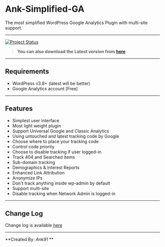 # Ank-Simplified-GA
The most simplified WordPress Google Analytics Plugin with multi-site support.

- - -
[![Project Status](https://stillmaintained.com/ank91/ank-simplified-ga.png)](https://stillmaintained.com/ank91/ank-simplified-ga)

>**You can also download the Latest version from [here](https://wordpress.org/plugins/ank-simplified-ga)**



- - -
## Requirements
- WordPress v3.8+ (latest will be better)
- Google Analytics account [Free]

- - -

## Features
* Simplest user interface
* Most light weight plugin
* Support Universal Google and Classic Analytics
* Using untouched and latest tracking code by Google
* Choose where to place your tracking code
* Control code priority
* Choose to disable tracking if user logged-in
* Track 404 and Searched items
* Sub-domain tracking
* Demographics & Interest Reports
* Enhanced Link Attribution
* Anonymize IPs
* Don't track anything inside wp-admin by default
* Support multi-site
* Disable tracking when Network Admin is logged-in


- - -

## Change Log
Change log is available [here](https://wordpress.org/plugins/ank-simplified-ga/changelog/)


-----


**Created By: *Ank91* **
